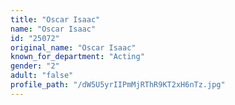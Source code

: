 ```yaml
---
title: "Oscar Isaac"
name: "Oscar Isaac"
id: "25072"
original_name: "Oscar Isaac"
known_for_department: "Acting"
gender: "2"
adult: "false"
profile_path: "/dW5U5yrIIPmMjRThR9KT2xH6nTz.jpg"
---
```

